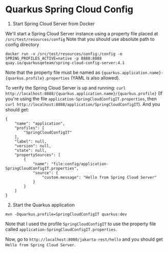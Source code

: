 # Quarkus Spring Cloud Config

1. Start Spring Cloud Server from Docker

We'll start a Spring Cloud Server instance using a property file placed at `/src/test/resources/config`
Note that you should use absolute path to config directory
```
docker run -v /src/test/resources/config:/config -e SPRING_PROFILES_ACTIVE=native -p 8888:8888 quay.io/quarkusqeteam/spring-cloud-config-server:4.1
```

Note that the property file must be named as `{quarkus.application.name}-{quarkus.profile}.properties` (YAML is also allowed).

To verify the Spring Cloud Server is up and running: `curl http://localhost:8888/{quarkus.application.name}/{quarkus.profile}` 
(If you're using the file `application-SpringCloudConfigIT.properties`, then `curl http://localhost:8888/application/SpringCloudConfigIT`). 
And you should get:

```
{
    "name": "application",
    "profiles": [
        "SpringCloudConfigIT"
    ],
    "label": null,
    "version": null,
    "state": null,
    "propertySources": [
        {
            "name": "file:config/application-SpringCloudConfigIT.properties",
            "source": {
                "custom.message": "Hello from Spring Cloud Server"
            }
        }
    ]
}
``` 

2. Start the Quarkus application

```
mvn -Dquarkus.profile=SpringCloudConfigIT quarkus:dev
```

Note that I used the profile `SpringCloudConfigIT` to use the property file called `application-SpringCloudConfigIT.properties`.

Now, go to `http://localhost:8080/jakarta-rest/hello` and you should get `Hello from Spring Cloud Server`.
